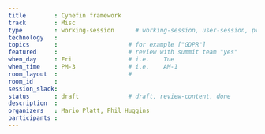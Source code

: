 ```yaml
---
title        : Cynefin framework
track        : Misc
type         : working-session      # working-session, user-session, product-session
technology   :
topics       :                    # for example ["GDPR"]
featured     :                    # review with summit team "yes"
when_day     : Fri                # i.e.    Tue
when_time    : PM-3               # i.e.    AM-1
room_layout  :                    #
room_id      :
session_slack: 
status       : draft              # draft, review-content, done
description  :
organizers   : Mario Platt, Phil Huggins
participants :
---
```



<!--(add intro)

## WHY

(...)

## What

(...)

## Outcomes

(...)

## References

(...)


## Previous-->

